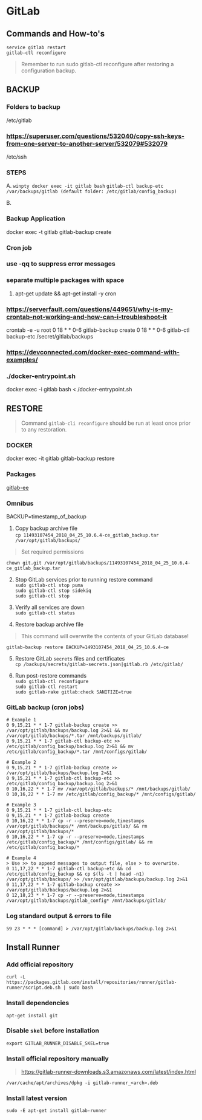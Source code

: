 # GitLab

## Commands and How-to's

`service gitlab restart`\
`gitlab-ctl reconfigure`
> Remember to run sudo gitlab-ctl reconfigure after restoring a configuration backup.

## BACKUP

### Folders to backup
/etc/gitlab

### https://superuser.com/questions/532040/copy-ssh-keys-from-one-server-to-another-server/532079#532079
/etc/ssh

### STEPS
A.
`winpty docker exec -it gitlab bash`
`gitlab-ctl backup-etc /var/backups/gitlab (default folder: /etc/gitlab/config_backup)`

B.
### Backup Application
docker exec -t gitlab gitlab-backup create

### Cron job
### use -qq to suppress error messages
### separate multiple packages with space
1. apt-get update && apt-get install -y cron

### https://serverfault.com/questions/449651/why-is-my-crontab-not-working-and-how-can-i-troubleshoot-it
crontab -e -u root
0 18 * * 0-6  gitlab-backup create
0 18 * * 0-6  gitlab-ctl backup-etc /secret/gitlab/backups

### https://devconnected.com/docker-exec-command-with-examples/
### ./docker-entrypoint.sh
docker exec -i gitlab bash < /docker-entrypoint.sh

## RESTORE
> Command `gitlab-cli reconfigure` should be run at least once prior to any restoration.

### DOCKER
docker exec -it gitlab gitlab-backup restore

### Packages
[gitlab-ee](https://packages.gitlab.com/gitlab/gitlab-ee)

### Omnibus
BACKUP=timestamp_of_backup

1. Copy backup archive file\
`cp 11493107454_2018_04_25_10.6.4-ce_gitlab_backup.tar /var/opt/gitlab/backups/`

> Set required permissions

`chown git.git /var/opt/gitlab/backups/11493107454_2018_04_25_10.6.4-ce_gitlab_backup.tar`

2. Stop GitLab services prior to running restore command\
`sudo gitlab-ctl stop puma`\
`sudo gitlab-ctl stop sidekiq`\
`sudo gitlab-ctl stop`

3. Verify all services are down\
`sudo gitlab-ctl status`

4. Restore backup archive file
> This command will overwrite the contents of your GitLab database!

`gitlab-backup restore BACKUP=1493107454_2018_04_25_10.6.4-ce`

5. Restore GitLab `secrets` files and certificates\
`cp /backups/secrets/gitlab-secrets.json|gitlab.rb /etc/gitlab/`

6. Run post-restore commands\
`sudo gitlab-ctl reconfigure`\
`sudo gitlab-ctl restart`\
`sudo gitlab-rake gitlab:check SANITIZE=true`

### GitLab backup (cron jobs)
```
# Example 1
0 9,15,21 * * 1-7 gitlab-backup create >> /var/opt/gitlab/backups/backup.log 2>&1 && mv /var/opt/gitlab/backups/*.tar /mnt/backups/gitlab/
0 9,15,21 * * 1-7 gitlab-ctl backup-etc >> /etc/gitlab/config_backup/backup.log 2>&1 && mv /etc/gitlab/config_backup/*.tar /mnt/configs/gitlab/

# Example 2
0 9,15,21 * * 1-7 gitlab-backup create >> /var/opt/gitlab/backups/backup.log 2>&1
0 9,15,21 * * 1-7 gitlab-ctl backup-etc >> /etc/gitlab/config_backup/backup.log 2>&1
0 10,16,22 * * 1-7 mv /var/opt/gitlab/backups/* /mnt/backups/gitlab/
0 10,16,22 * * 1-7 mv /etc/gitlab/config_backup/* /mnt/configs/gitlab/

# Example 3
0 9,15,21 * * 1-7 gitlab-ctl backup-etc
0 9,15,21 * * 1-7 gitlab-backup create
0 10,16,22 * * 1-7 cp -r --preserve=mode,timestamps /var/opt/gitlab/backups/* /mnt/backups/gitlab/ && rm /var/opt/gitlab/backups/*
0 10,16,22 * * 1-7 cp -r --preserve=mode,timestamps /etc/gitlab/config_backup/* /mnt/configs/gitlab/ && rm /etc/gitlab/config_backup/*

# Example 4
> Use >> to append messages to output file, else > to overwrite.
0 11,17,22 * * 1-7 gitlab-ctl backup-etc && cd /etc/gitlab/config_backup && cp $(ls -t | head -n1) /var/opt/gitlab/backups/ >> /var/opt/gitlab/backups/backup.log 2>&1
0 11,17,22 * * 1-7 gitlab-backup create >> /var/opt/gitlab/backups/backup.log 2>&1
0 12,18,23 * * 1-7 cp -r --preserve=mode,timestamps /var/opt/gitlab/backups/gitlab_config* /mnt/backups/gitlab/
```

### Log standard output & errors to file
```
59 23 * * * [command] > /var/opt/gitlab/backups/backup.log 2>&1
```

## Install Runner

### Add official repository
```
curl -L https://packages.gitlab.com/install/repositories/runner/gitlab-runner/script.deb.sh | sudo bash
```

### Install dependencies
`apt-get install git`

### Disable `skel` before installation
`export GITLAB_RUNNER_DISABLE_SKEL=true`

### Install official repository manually
> https://gitlab-runner-downloads.s3.amazonaws.com/latest/index.html

`/var/cache/apt/archives/dpkg -i gitlab-runner_<arch>.deb`

### Install latest version
`sudo -E apt-get install gitlab-runner`
